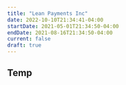 ```yaml
---
title: "Lean Payments Inc"
date: 2022-10-10T21:34:41-04:00
startDate: 2021-05-01T21:34:50-04:00
endDate: 2021-08-16T21:34:50-04:00
current: false 
draft: true
---
```


## Temp